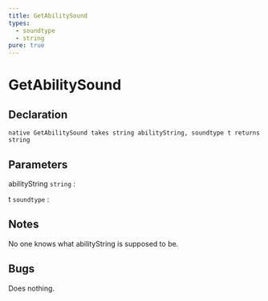 ```yaml
---
title: GetAbilitySound
types:
  - soundtype
  - string
pure: true
---
```


# GetAbilitySound

## Declaration

```jass
native GetAbilitySound takes string abilityString, soundtype t returns string
```

## Parameters
abilityString `string`
: 

t `soundtype`
: 

## Notes 
No one knows what abilityString is supposed to be.

## Bugs 
Does nothing.
